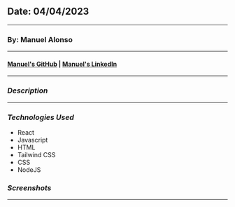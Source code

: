 ## Date: 04/04/2023

---

### By: Manuel Alonso

---

#### [Manuel's GitHub](https://github.com/mannyaalonso) | [Manuel's LinkedIn](https://www.linkedin.com/in/mannyaalonso/)

---

### **_Description_**

---

### **_Technologies Used_**

-   React
-   Javascript
-   HTML
-   Tailwind CSS
-   CSS
-   NodeJS

### **_Screenshots_**

---
